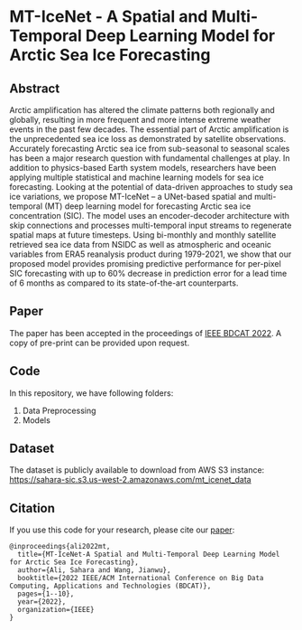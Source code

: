 
# MT-IceNet - A Spatial and Multi-Temporal Deep Learning Model for Arctic Sea Ice Forecasting

## Abstract
Arctic amplification has altered the climate patterns both regionally and globally, resulting in more frequent and more intense extreme weather events in the past few decades. The essential part of Arctic amplification is the unprecedented sea ice loss as demonstrated by satellite observations. Accurately forecasting Arctic sea ice from sub-seasonal to seasonal scales has been a major research question with fundamental challenges at play. In addition to physics-based Earth system models, researchers have been applying multiple statistical and machine learning models for sea ice forecasting. Looking at the potential of data-driven approaches to study sea ice variations, we propose MT-IceNet – a UNet-based spatial and multi-temporal (MT) deep learning model for forecasting Arctic sea ice concentration (SIC). The model uses an encoder-decoder architecture with skip connections and processes multi-temporal input streams to regenerate spatial maps at future timesteps. Using bi-monthly and monthly satellite retrieved sea ice data from NSIDC as well as atmospheric and oceanic variables from ERA5 reanalysis product during 1979-2021, we show that our proposed model provides promising predictive performance for per-pixel SIC forecasting with up to 60% decrease in prediction error for a lead time of 6 months as compared to its state-of-the-art counterparts.

## Paper
The paper has been accepted in the proceedings of [IEEE BDCAT 2022](https://bdcat-conference.org/). A copy of pre-print can be provided upon request.

## Code
In this repository, we have following folders:
1. Data Preprocessing 
2. Models 

## Dataset
The dataset is publicly available to download from AWS S3 instance: https://sahara-sic.s3.us-west-2.amazonaws.com/mt_icenet_data

## Citation
If you use this code for your research, please cite our [paper](https://drive.google.com/file/d/1JNtWw6vm9430LXan6IfNCiMJO-vU-SjH/view?usp=share_link):

```
@inproceedings{ali2022mt,
  title={MT-IceNet-A Spatial and Multi-Temporal Deep Learning Model for Arctic Sea Ice Forecasting},
  author={Ali, Sahara and Wang, Jianwu},
  booktitle={2022 IEEE/ACM International Conference on Big Data Computing, Applications and Technologies (BDCAT)},
  pages={1--10},
  year={2022},
  organization={IEEE}
}
```
